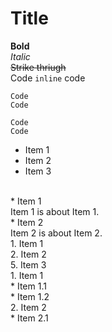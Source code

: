 # Title
**Bold**<br/>
*Italic*<br/>
~~Strike thriugh~~<br/>
Code `inline` code<br/>
```
Code
Code
```
```<language>
Code
Code
```
* Item 1
* Item 2
* Item 3 <br/>
<br/>
* Item 1<br/>
  Item 1 is about Item 1.<br/>
* Item 2<br/> 
  Item 2 is about Item 2.<br/>
1. Item 1<br/>  
2. Item 2<br/>
5. Item 3<br/>
1. Item 1<br/>
   * Item 1.1<br/>
   * Item 1.2<br/>
2. Item 2<br/>   
   * Item 2.1<br/>
     
